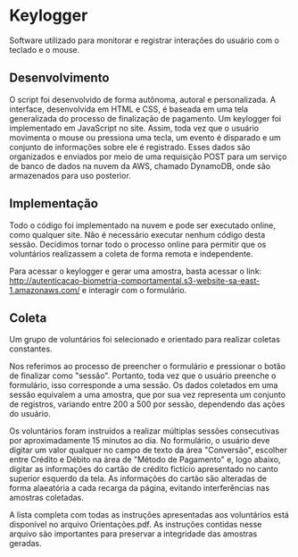 # Keylogger
Software utilizado para monitorar e registrar interações do usuário com o teclado e o mouse.

## Desenvolvimento
O script foi desenvolvido de forma autônoma, autoral e personalizada. A interface, desenvolvida em HTML e CSS, é baseada em uma tela generalizada do processo
de finalização de pagamento. Um keylogger foi implementado em JavaScript no site. Assim, toda vez que o usuário movimenta o mouse ou pressiona uma
tecla, um evento é disparado e um conjunto de informações sobre ele é registrado. Esses dados são organizados e enviados por meio de uma requisição POST
para um serviço de banco de dados na nuvem da AWS, chamado DynamoDB, onde são armazenados para uso posterior.

## Implementação
Todo o código foi implementado na nuvem e pode ser executado online, como qualquer site. Não é necessário executar nenhum código desta sessão. Decidimos tornar
todo o processo online para permitir que os voluntários realizassem a coleta de forma remota e independente.

Para acessar o keylogger e gerar uma amostra, basta acessar o link: http://autenticacao-biometria-comportamental.s3-website-sa-east-1.amazonaws.com/ e interagir com
o formulário.

## Coleta
Um grupo de voluntários foi selecionado e orientado para realizar coletas constantes. 
                                                                                                                                  
Nos referimos ao processo de preencher o formulário e pressionar o botão de finalizar como "sessão". Portanto, toda vez que o usuário preenche o formulário, isso
corresponde a uma sessão. Os dados coletados em uma sessão equivalem a uma amostra, que por sua vez representa um conjunto de registros, variando entre 200 a 500 
por sessão, dependendo das ações do usuário.

Os voluntários foram instruídos a realizar múltiplas sessões consecutivas por aproximadamente 15 minutos ao dia. No formulário, o usuário deve digitar um valor
qualquer no campo de texto da área "Conversão", escolher entre Crédito e Débito na área de "Método de Pagamento" e, logo abaixo, digitar as informações do cartão
de crédito fictício apresentado no canto superior esquerdo da tela. As informações do cartão são alteradas de forma alaeatória a cada recarga da página, evitando
interferências nas amostras coletadas.

A lista completa com todas as instruções apresentadas aos voluntários está disponível no arquivo Orientações.pdf. As instruções contidas nesse arquivo são
importantes para preservar a integridade das amostras geradas.

